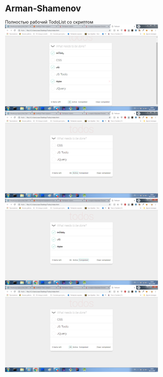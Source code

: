 # Arman-Shamenov
Полностью рабочий TodoList со скриптом
![alt text](https://github.com/ok-technopolis-autumn-2018/Arman-Shamenov/blob/DZ-01-html/screenshots/todo1.png)
![alt text](https://github.com/ok-technopolis-autumn-2018/Arman-Shamenov/blob/DZ-01-html/screenshots/todo2.png)
![alt text](https://github.com/ok-technopolis-autumn-2018/Arman-Shamenov/blob/DZ-01-html/screenshots/todo3.png)
![alt text](https://github.com/ok-technopolis-autumn-2018/Arman-Shamenov/blob/DZ-01-html/screenshots/todo4.png)
